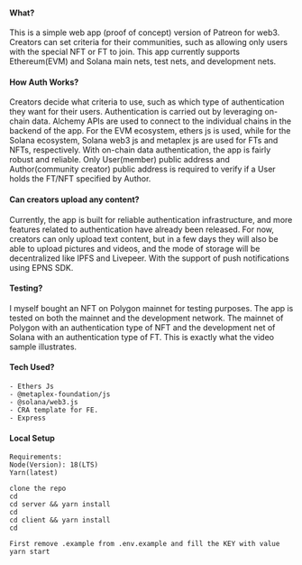 #### What?

This is a simple web app (proof of concept) version of Patreon for web3. Creators can set criteria for their communities, such as allowing only users with the special NFT or FT to join. This app currently supports Ethereum(EVM) and Solana main nets, test nets, and development nets.

#### How Auth Works?

Creators decide what criteria to use, such as which type of authentication they want for their users. Authentication is carried out by leveraging on-chain data. Alchemy APIs are used to connect to the individual chains in the backend of the app. For the EVM ecosystem, ethers js is used, while for the Solana ecosystem, Solana web3 js and metaplex js are used for FTs and NFTs, respectively. With on-chain data authentication, the app is fairly robust and reliable. Only User(member) public address and Author(community creator) public address is required to verify if a User holds the FT/NFT specified by Author.

#### Can creators upload any content?

Currently, the app is built for reliable authentication infrastructure, and more features related to authentication have already been released. For now, creators can only upload text content, but in a few days they will also be able to upload pictures and videos, and the mode of storage will be decentralized like IPFS and Livepeer. With the support of push notifications using EPNS SDK.

#### Testing?

I myself bought an NFT on Polygon mainnet for testing purposes. The app is tested on both the mainnet and the development network. The mainnet of Polygon with an authentication type of NFT and the development net of Solana with an authentication type of FT. This is exactly what the video sample illustrates.

#### Tech Used?

    - Ethers Js
    - @metaplex-foundation/js
    - @solana/web3.js
    - CRA template for FE.
    - Express

#### Local Setup

```
Requirements:
Node(Version): 18(LTS)
Yarn(latest)

clone the repo
cd
cd server && yarn install
cd
cd client && yarn install
cd

First remove .example from .env.example and fill the KEY with value
yarn start

```

